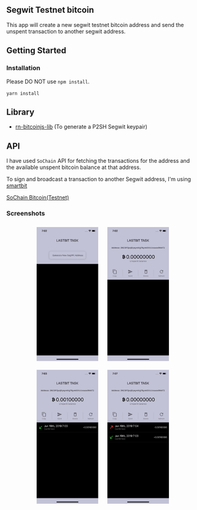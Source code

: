 ## Segwit Testnet bitcoin

This app will create a new segwit testnet bitcoin address and send the unspent transaction to another segwit address.

## Getting Started

### Installation

Please DO NOT use `npm install`.

```
yarn install
```

## Library

- [rn-bitcoinjs-lib](https://github.com/coreyphillips/rn-bitcoinjs-lib) (To generate a P2SH Segwit keypair)

## API

I have used `SoChain` API for fetching the transactions for the address and the available unspent bitcoin balance at that address.

To sign and broadcast a transaction to another Segwit address, I'm using [smartbit](https://www.smartbit.com.au/)

[SoChain Bitcoin(Testnet)](https://chain.so/testnet/btc)

### Screenshots

<p align="center">
  <img src="./screenshots/screenshot1.png" alt="Sublime's custom image" height="350" style="padding: 10px;"/>
  <img src="./screenshots/screenshot2.png" alt="Sublime's custom image" height="350" style="padding: 10px;"/>
  <img src="./screenshots/screenshot3.png" alt="Sublime's custom image" height="350" style="padding: 10px;"/>
  <img src="./screenshots/screenshot6.png" alt="Sublime's custom image" height="350" style="padding: 10px;"/>
</p>
